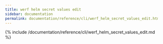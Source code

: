 ```yaml
---
title: werf helm secret values edit
sidebar: documentation
permalink: documentation/reference/cli/werf_helm_secret_values_edit.html
---
```


{% include /documentation/reference/cli/werf_helm_secret_values_edit.md %}
